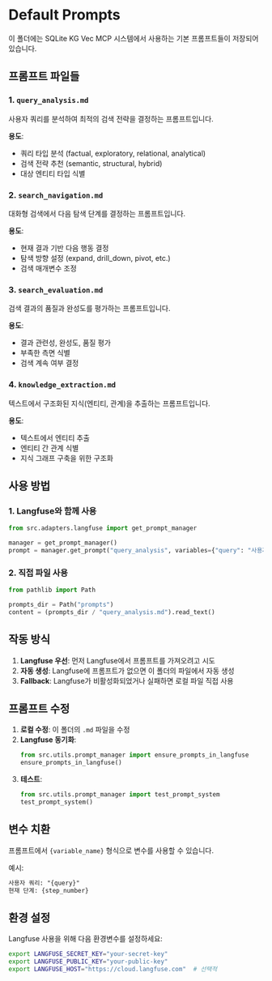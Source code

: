 # Default Prompts

이 폴더에는 SQLite KG Vec MCP 시스템에서 사용하는 기본 프롬프트들이 저장되어 있습니다.

## 프롬프트 파일들

### 1. `query_analysis.md`
사용자 쿼리를 분석하여 최적의 검색 전략을 결정하는 프롬프트입니다.

**용도**: 
- 쿼리 타입 분석 (factual, exploratory, relational, analytical)
- 검색 전략 추천 (semantic, structural, hybrid)
- 대상 엔티티 타입 식별

### 2. `search_navigation.md`
대화형 검색에서 다음 탐색 단계를 결정하는 프롬프트입니다.

**용도**:
- 현재 결과 기반 다음 행동 결정
- 탐색 방향 설정 (expand, drill_down, pivot, etc.)
- 검색 매개변수 조정

### 3. `search_evaluation.md`
검색 결과의 품질과 완성도를 평가하는 프롬프트입니다.

**용도**:
- 결과 관련성, 완성도, 품질 평가
- 부족한 측면 식별
- 검색 계속 여부 결정

### 4. `knowledge_extraction.md`
텍스트에서 구조화된 지식(엔티티, 관계)을 추출하는 프롬프트입니다.

**용도**:
- 텍스트에서 엔티티 추출
- 엔티티 간 관계 식별
- 지식 그래프 구축을 위한 구조화

## 사용 방법

### 1. Langfuse와 함께 사용
```python
from src.adapters.langfuse import get_prompt_manager

manager = get_prompt_manager()
prompt = manager.get_prompt("query_analysis", variables={"query": "사용자 쿼리"})
```

### 2. 직접 파일 사용
```python
from pathlib import Path

prompts_dir = Path("prompts")
content = (prompts_dir / "query_analysis.md").read_text()
```

## 작동 방식

1. **Langfuse 우선**: 먼저 Langfuse에서 프롬프트를 가져오려고 시도
2. **자동 생성**: Langfuse에 프롬프트가 없으면 이 폴더의 파일에서 자동 생성
3. **Fallback**: Langfuse가 비활성화되었거나 실패하면 로컬 파일 직접 사용

## 프롬프트 수정

1. **로컬 수정**: 이 폴더의 `.md` 파일을 수정
2. **Langfuse 동기화**: 
   ```python
   from src.utils.prompt_manager import ensure_prompts_in_langfuse
   ensure_prompts_in_langfuse()
   ```
3. **테스트**: 
   ```python
   from src.utils.prompt_manager import test_prompt_system
   test_prompt_system()
   ```

## 변수 치환

프롬프트에서 `{variable_name}` 형식으로 변수를 사용할 수 있습니다.

예시:
```markdown
사용자 쿼리: "{query}"
현재 단계: {step_number}
```

## 환경 설정

Langfuse 사용을 위해 다음 환경변수를 설정하세요:
```bash
export LANGFUSE_SECRET_KEY="your-secret-key"
export LANGFUSE_PUBLIC_KEY="your-public-key"
export LANGFUSE_HOST="https://cloud.langfuse.com"  # 선택적
```